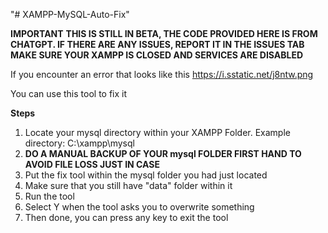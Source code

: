 "# XAMPP-MySQL-Auto-Fix" 

**IMPORTANT**
**THIS IS STILL IN BETA, THE CODE PROVIDED HERE IS FROM CHATGPT. IF THERE ARE ANY ISSUES, REPORT IT IN THE ISSUES TAB**
**MAKE SURE YOUR XAMPP IS CLOSED AND SERVICES ARE DISABLED**  

If you encounter an error that looks like this
https://i.sstatic.net/j8ntw.png

You can use this tool to fix it

**Steps**
1. Locate your mysql directory within your XAMPP Folder.
Example directory: C:\xampp\mysql
2. **DO A MANUAL BACKUP OF YOUR mysql FOLDER FIRST HAND TO AVOID FILE LOSS JUST IN CASE**
3. Put the fix tool within the mysql folder you had just located
4. Make sure that you still have "data" folder within it
5. Run the tool
6. Select Y when the tool asks you to overwrite something
7. Then done, you can press any key to exit the tool
